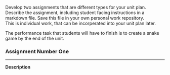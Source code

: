 Develop two assignments that are different types for your unit plan.<br>
Describe the assignment, including student facing instructions in a markdown file. Save this file in your own personal work repository.<br>
This is individual work, that can be incorperated into your unit plan later.<br>

The performance task that students will have to finish is to create a snake game by the end of the unit. 

### Assignment Number One 
<hr>

**Description**



